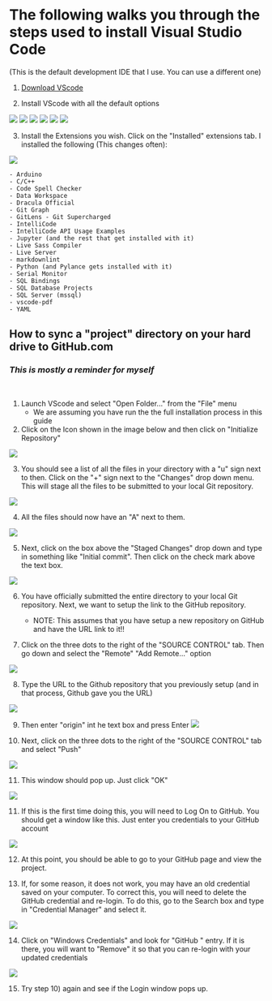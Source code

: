 # The following walks you through the steps used to install Visual Studio Code
(This is the default development IDE that I use.  You can use a different one)

1) [Download VScode](https://code.visualstudio.com/)

2) Install VScode with all the default options

![](/images/VScodeInstall_A.png)
![](/images/VScodeInstall_B.png)
![](/images/VScodeInstall_C.png)
![](/images/VScodeInstall_D.png)
![](/images/VScodeInstall_E.png)
![](/images/VScodeInstall_F.png)

3) Install the Extensions you wish.  Click on the "Installed" extensions tab. I installed the following (This changes often):

![](/images/VScodeInstall_G.png)

    - Arduino
    - C/C++
    - Code Spell Checker
    - Data Workspace
    - Dracula Official
    - Git Graph
    - GitLens - Git Supercharged
    - IntelliCode
    - IntelliCode API Usage Examples
    - Jupyter (and the rest that get installed with it)
    - Live Sass Compiler
    - Live Server
    - markdownlint
    - Python (and Pylance gets installed with it)
    - Serial Monitor
    - SQL Bindings
    - SQL Database Projects
    - SQL Server (mssql)
    - vscode-pdf
    - YAML

## How to sync a "project" directory on your hard drive to GitHub.com
### _This is mostly a reminder for myself_
<br>

1) Launch VScode and select "Open Folder..." from the "File" menu
    - We are assuming you have run the the full installation process in this guide
2) Click on the Icon shown in the image below and then click on "Initialize Repository"

![](/images/VScodeGITsetup_A.png)

3) You should see a list of all the files in your directory with a "u" sign next to then.  Click on the "+" sign next to the "Changes" drop down menu.  This will stage all the files to be submitted to your local Git repository.

![](/images/VScodeGITsetup_B.png)

4) All the files should now have an "A" next to them.

![](/images/VScodeGITsetup_C.png)

5) Next, click on the box above the "Staged Changes" drop down and type in something like "Initial commit".  Then click on the check mark above the text box.

![](/images/VScodeGITsetup_D.png)

6) You have officially submitted the entire directory to your local Git repository.  Next, we want to setup the link to the GitHub repository.
    - NOTE:  This assumes that you have setup a new repository on GitHub and have the URL link to it!!

7) Click on the three dots to the right of the "SOURCE CONTROL" tab.  Then go down and select the "Remote" "Add Remote..." option

![](/images/VScodeGITsetup_E.png)

8) Type the URL to the Github repository that you previously setup (and in that process, Github gave you the URL)

![](/images/VScodeGITsetup_F.png)

9) Then enter "origin" int he text box and press Enter
![](/images/VScodeGITsetup_G.png)

10) Next, click on the three dots to the right of the "SOURCE CONTROL" tab and select "Push"

![](/images/VScodeGITsetup_H.png)

11) This window should pop up.  Just click "OK"

![](/images/VScodeGITsetup_I.png)

11)  If this is the first time doing this, you will need to Log On to GitHub.  You should get a window like this.  Just enter you credentials to your GitHub account

![](/images/VScodeGITsetup_L.png)

12) At this point, you should be able to go to your GitHub page and view the project.

13)  If, for some reason, it does not work, you may have an old credential saved on your computer.  To correct this, you will need to delete the GitHub credential and re-login.  To do this, go to the Search box and type in "Credential Manager" and select it.

![](/images/VScodeGITsetup_J.png)

14) Click on "Windows Credentials" and look for  "GitHub " entry.  If it is there, you will want to "Remove" it so that you can re-login with your updated credentials

![](/images/VScodeGITsetup_K.png)

15) Try step 10) again and see if the Login window pops up.
